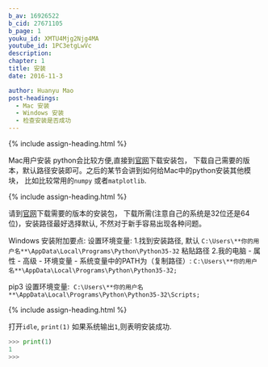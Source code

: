 ```yaml
---
b_av: 16926522
b_cid: 27671105
b_page: 1
youku_id: XMTU4Mjg2Njg4MA
youtube_id: 1PC3etgLwVc
description: 
chapter: 1
title: 安装
date: 2016-11-3

author: Huanyu Mao
post-headings:
  - Mac 安装
  - Windows 安装
  - 检查安装是否成功
---
```





{% include assign-heading.html %}

Mac用户安装 python会比较方便,直接到[官网](www.python.org)下载安装包，
下载自己需要的版本，默认路径安装即可。之后的某节会讲到如何给Mac中的python安装其他模块，
比如比较常用的`numpy` 或者`matplotlib`.



{% include assign-heading.html %}

请到[官网](www.python.org)下载需要的版本的安装包，
下载所需(注意自己的系统是32位还是64位)，安装路径最好选择默认, 不然对于新手容易出现各种问题。

Windows 安装附加要点:
设置环境变量:
1.找到安装路径, 默认 `C:\Users\**你的用户名**\AppData\Local\Programs\Python\Python35-32` 粘贴路径
2.我的电脑 - 属性 - 高级 - 环境变量 - 系统变量中的PATH为（复制路径）:
`C:\Users\**你的用户名**\AppData\Local\Programs\Python\Python35-32;`

pip3 设置环境变量: 
`C:\Users\**你的用户名**\AppData\Local\Programs\Python\Python35-32\Scripts;`

{% include assign-heading.html %}

打开`idle`, `print(1)` 如果系统输出`1`,则表明安装成功.

```python
>>> print(1)
1
>>>
```

